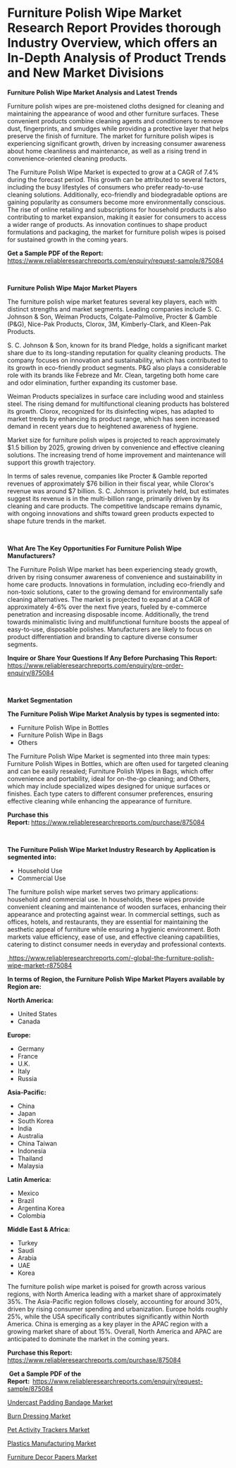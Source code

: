 <p><h1>Furniture Polish Wipe Market Research Report Provides thorough Industry Overview, which offers an In-Depth Analysis of Product Trends and New Market Divisions</h1></p><p><strong>Furniture Polish Wipe Market Analysis and Latest Trends</strong></p>
<p><p>Furniture polish wipes are pre-moistened cloths designed for cleaning and maintaining the appearance of wood and other furniture surfaces. These convenient products combine cleaning agents and conditioners to remove dust, fingerprints, and smudges while providing a protective layer that helps preserve the finish of furniture. The market for furniture polish wipes is experiencing significant growth, driven by increasing consumer awareness about home cleanliness and maintenance, as well as a rising trend in convenience-oriented cleaning products.</p><p>The Furniture Polish Wipe Market is expected to grow at a CAGR of 7.4% during the forecast period. This growth can be attributed to several factors, including the busy lifestyles of consumers who prefer ready-to-use cleaning solutions. Additionally, eco-friendly and biodegradable options are gaining popularity as consumers become more environmentally conscious. The rise of online retailing and subscriptions for household products is also contributing to market expansion, making it easier for consumers to access a wider range of products. As innovation continues to shape product formulations and packaging, the market for furniture polish wipes is poised for sustained growth in the coming years.</p></p>
<p><strong>Get a Sample PDF of the Report:&nbsp;</strong> <a href="https://www.reliableresearchreports.com/enquiry/request-sample/875084?utm_campaign=112&utm_medium=2&utm_source=Github&utm_content=ia&utm_term=03122024&utm_id=furniture-polish-wipe">https://www.reliableresearchreports.com/enquiry/request-sample/875084</a></p>
<p>&nbsp;</p>
<p><strong>Furniture Polish Wipe Major Market Players</strong></p>
<p><p>The furniture polish wipe market features several key players, each with distinct strengths and market segments. Leading companies include S. C. Johnson & Son, Weiman Products, Colgate-Palmolive, Procter & Gamble (P&G), Nice-Pak Products, Clorox, 3M, Kimberly-Clark, and Kleen-Pak Products. </p><p>S. C. Johnson & Son, known for its brand Pledge, holds a significant market share due to its long-standing reputation for quality cleaning products. The company focuses on innovation and sustainability, which has contributed to its growth in eco-friendly product segments. P&G also plays a considerable role with its brands like Febreze and Mr. Clean, targeting both home care and odor elimination, further expanding its customer base.</p><p>Weiman Products specializes in surface care including wood and stainless steel. The rising demand for multifunctional cleaning products has bolstered its growth. Clorox, recognized for its disinfecting wipes, has adapted to market trends by enhancing its product range, which has seen increased demand in recent years due to heightened awareness of hygiene.</p><p>Market size for furniture polish wipes is projected to reach approximately $1.5 billion by 2025, growing driven by convenience and effective cleaning solutions. The increasing trend of home improvement and maintenance will support this growth trajectory.</p><p>In terms of sales revenue, companies like Procter & Gamble reported revenues of approximately $76 billion in their fiscal year, while Clorox's revenue was around $7 billion. S. C. Johnson is privately held, but estimates suggest its revenue is in the multi-billion range, primarily driven by its cleaning and care products. The competitive landscape remains dynamic, with ongoing innovations and shifts toward green products expected to shape future trends in the market.</p></p>
<p>&nbsp;</p>
<p><strong>What Are The Key Opportunities For Furniture Polish Wipe Manufacturers?</strong></p>
<p><p>The Furniture Polish Wipe market has been experiencing steady growth, driven by rising consumer awareness of convenience and sustainability in home care products. Innovations in formulation, including eco-friendly and non-toxic solutions, cater to the growing demand for environmentally safe cleaning alternatives. The market is projected to expand at a CAGR of approximately 4-6% over the next five years, fueled by e-commerce penetration and increasing disposable income. Additionally, the trend towards minimalistic living and multifunctional furniture boosts the appeal of easy-to-use, disposable polishes. Manufacturers are likely to focus on product differentiation and branding to capture diverse consumer segments.</p></p>
<p><strong>Inquire or Share Your Questions If Any Before Purchasing This Report:</strong> <a href="https://www.reliableresearchreports.com/enquiry/pre-order-enquiry/875084?utm_campaign=112&utm_medium=2&utm_source=Github&utm_content=ia&utm_term=03122024&utm_id=furniture-polish-wipe">https://www.reliableresearchreports.com/enquiry/pre-order-enquiry/875084</a></p>
<p>&nbsp;</p>
<p><strong>Market Segmentation</strong></p>
<p><strong>The Furniture Polish Wipe Market Analysis by types is segmented into:</strong></p>
<p><ul><li>Furniture Polish Wipe in Bottles</li><li>Furniture Polish Wipe in Bags</li><li>Others</li></ul></p>
<p><p>The Furniture Polish Wipe Market is segmented into three main types: Furniture Polish Wipes in Bottles, which are often used for targeted cleaning and can be easily resealed; Furniture Polish Wipes in Bags, which offer convenience and portability, ideal for on-the-go cleaning; and Others, which may include specialized wipes designed for unique surfaces or finishes. Each type caters to different consumer preferences, ensuring effective cleaning while enhancing the appearance of furniture.</p></p>
<p><strong>Purchase this Report:&nbsp;</strong><a href="https://www.reliableresearchreports.com/purchase/875084?utm_campaign=112&utm_medium=2&utm_source=Github&utm_content=ia&utm_term=03122024&utm_id=furniture-polish-wipe">https://www.reliableresearchreports.com/purchase/875084</a></p>
<p>&nbsp;</p>
<p><strong>The Furniture Polish Wipe Market Industry Research by Application is segmented into:</strong></p>
<p><ul><li>Household Use</li><li>Commercial Use</li></ul></p>
<p><p>The furniture polish wipe market serves two primary applications: household and commercial use. In households, these wipes provide convenient cleaning and maintenance of wooden surfaces, enhancing their appearance and protecting against wear. In commercial settings, such as offices, hotels, and restaurants, they are essential for maintaining the aesthetic appeal of furniture while ensuring a hygienic environment. Both markets value efficiency, ease of use, and effective cleaning capabilities, catering to distinct consumer needs in everyday and professional contexts.</p></p>
<p><a href="https://www.reliableresearchreports.com/-global-the-furniture-polish-wipe-market-r875084?utm_campaign=112&utm_medium=2&utm_source=Github&utm_content=ia&utm_term=03122024&utm_id=furniture-polish-wipe">&nbsp;https://www.reliableresearchreports.com/-global-the-furniture-polish-wipe-market-r875084</a></p>
<p><strong>In terms of Region, the Furniture Polish Wipe Market Players available by Region are:</strong></p>
<p>
    <p> <strong> North America: </strong>
        <ul>
            <li>United States</li>
            <li>Canada</li>
        </ul>
        </p> 
    <p> <strong> Europe: </strong>
        <ul>
            <li>Germany</li>
            <li>France</li>
            <li>U.K.</li>
            <li>Italy</li>
            <li>Russia</li>
        </ul>
        </p> 
    <p> <strong> Asia-Pacific: </strong>
        <ul>
            <li>China</li>
            <li>Japan</li>
            <li>South Korea</li>
            <li>India</li>
            <li>Australia</li>
            <li>China Taiwan</li>
            <li>Indonesia</li>
            <li>Thailand</li>
            <li>Malaysia</li>
        </ul>
        </p> 
    <p> <strong> Latin America: </strong>
        <ul>
            <li>Mexico</li>
            <li>Brazil</li>
            <li>Argentina Korea</li>
            <li>Colombia</li>
        </ul>
        </p> 
    <p> <strong> Middle East & Africa: </strong>
        <ul>
            <li>Turkey</li>
            <li>Saudi</li>
            <li>Arabia</li>
            <li>UAE</li>
            <li>Korea</li>
        </ul>
    </p>
    </p>
<p><p>The furniture polish wipe market is poised for growth across various regions, with North America leading with a market share of approximately 35%. The Asia-Pacific region follows closely, accounting for around 30%, driven by rising consumer spending and urbanization. Europe holds roughly 25%, while the USA specifically contributes significantly within North America. China is emerging as a key player in the APAC region with a growing market share of about 15%. Overall, North America and APAC are anticipated to dominate the market in the coming years.</p></p>
<p><strong>Purchase this Report: </strong><a href="https://www.reliableresearchreports.com/purchase/875084?utm_campaign=112&utm_medium=2&utm_source=Github&utm_content=ia&utm_term=03122024&utm_id=furniture-polish-wipe">https://www.reliableresearchreports.com/purchase/875084</a></p>
<p>&nbsp;<strong>Get a Sample PDF of the Report:&nbsp;&nbsp;</strong><a href="https://www.reliableresearchreports.com/enquiry/request-sample/875084?utm_campaign=112&utm_medium=2&utm_source=Github&utm_content=ia&utm_term=03122024&utm_id=furniture-polish-wipe">https://www.reliableresearchreports.com/enquiry/request-sample/875084</a></p>
<p><strong></strong></p>
<p><p><a href="https://www.linkedin.com/pulse/undercast-padding-bandage-market-report-in-depth-analysis-wupve?utm_campaign=112&utm_medium=2&utm_source=Github&utm_content=ia&utm_term=03122024&utm_id=furniture-polish-wipe">Undercast Padding Bandage Market</a></p><p><a href="https://www.linkedin.com/pulse/market-size-trends-burn-dressing-54-cagr-expected-from-2024-iywqe?utm_campaign=112&utm_medium=2&utm_source=Github&utm_content=ia&utm_term=03122024&utm_id=furniture-polish-wipe">Burn Dressing Market</a></p><p><a href="https://issuu.com/reportprime-2/docs/pet-activity-trackers-market-size-2030.pptx?utm_campaign=112&utm_medium=2&utm_source=Github&utm_content=ia&utm_term=03122024&utm_id=furniture-polish-wipe">Pet Activity Trackers Market</a></p><p><a href="https://issuu.com/reportprime-2/docs/plastics-manufacturing-market-size-2030.pptx?utm_campaign=112&utm_medium=2&utm_source=Github&utm_content=ia&utm_term=03122024&utm_id=furniture-polish-wipe">Plastics Manufacturing Market</a></p><p><a href="https://github.com/santosh758595/Market-Research-Report-List-6/blob/main/furniture-decor-papers-market.md?utm_campaign=112&utm_medium=2&utm_source=Github&utm_content=ia&utm_term=03122024&utm_id=furniture-polish-wipe">Furniture Decor Papers Market</a></p></p>